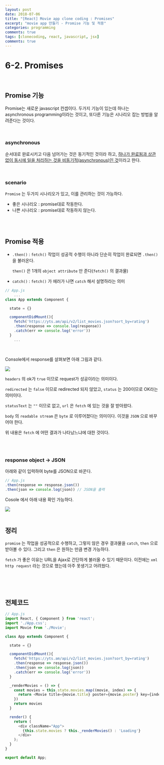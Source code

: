 ```yaml
---
layout: post
date: 2018-07-06
title: "[React] Movie app clone coding : Promises"
excerpt: "movie app 만들기 - Promise 기능 및 적용"
categories: programming
comments: true
tags: [clonecoding, react, javascript, jsx]
comments: true
---
```




# 6-2. Promises

<br>

## Promise 기능

Promise는 새로운 javascript 컨셉이다. 두가지 기능이 있는데 하나는 asynchronous programming이라는 것이고, 또다른 기능은 시나리오 잡는 방법을 알려준다는 것이다.

<br>

### asynchronous

순서대로 완료시키고 다음 넘어가는 것은 동기적인 것이라 하고, <u>하나가 완료됨과 상관없이 동시에 일을 처리하는 것을 비동기적(asynchronous)인 것</u>이라고 한다.

<br>

### scenario

`Promise` 는 두가지 시나리오가 있고, 이를 관리하는 것이 가능하다.

* 좋은 시나리오 : promise대로 작동한다.
* 나쁜 시나리오 : promise대로 작동하지 않는다.

<br>

<br>

## Promise 적용

* `.then()` :  `fetch()` 작업이 성공적 수행이 아니라 단순히 작업이 완료되면 `.then()` 을 불러온다. 

  `then()` 은 1개의 `object attribute` 만 준다(`fetch()` 의 결과물)

* `catch()` :  `fetch()` 가 에러가 나면 `catch` 해서 설명하라는 의미

```javascript
// App.js
    ...
class App extends Component {

  state = {}

  componentDidMount(){
    fetch('https://yts.am/api/v2/list_movies.json?sort_by=rating')
    .then(response => console.log(response))
    .catch(err => console.log('error'))
  }
    ...
```

<br>

Console에서 response를 살펴보면 아래 그림과 같다.

<img src="https://gitlab.com/goudacheese/image/raw/master/frontend/javascript/react_movieapp/promise_reponse.png">

`headers` 의 ok가 `true` 이므로 request가 성공이라는 의미이다.

`redirected` 는 `false` 이므로 redirected 되지 않았고, `status` 는 200이므로 OK라는 의미이다.

`statusText` 는 `""` 이므로 없고, `url` 은 `fetch` 에 있는 것을 잘 받아왔다. 

`body` 의 `readable stream` 은 `byte` 로 이루어졌다는 의미이다. 이것을 `JSON` 으로 바꾸어야 한다.

위 내용은 `fetch` 에 어떤 결과가 나타났느냐에 대한 것이다.

<br>

<br>

### response object → JSON

아래와 같이 입력하여 byte를 JSON으로 바꾼다.

```javascript
// App.js
.then(response => response.json())
.then(json => console.log(json)) // JSON을 출력
```

Cosole 에서 아래 내용 확인 가능하다.

<img src="https://gitlab.com/goudacheese/image/raw/master/frontend/javascript/react_movieapp/promise_reponse2.png">

<br>

<br>

## 정리

`promise` 는 작업을 성공적으로 수행하고, 그렇지 않은 경우 결과물을 `catch`, `then` 으로 받아볼 수 있다. 그리고 `then` 은 원하는 만큼 변경 가능하다. 

`fetch` 가 좋은 이유는 URL을 Ajax로 간단하게 불러올 수 있기 때문이다. 이전에는 `xml http request` 라는 것으로 했는데 아주 못생기고 어려웠다.

<br>

<br>

<br>

## 전체코드

```javascript
// App.js
import React, { Component } from 'react';
import './App.css';
import Movie from './Movie';

class App extends Component {

  state = {}

  componentDidMount(){
    fetch('https://yts.am/api/v2/list_movies.json?sort_by=rating')
    .then(response => response.json())
    .then(json => console.log(json))
    .catch(err => console.log('error'))
  }

  _renderMovies = () => {
    const movies = this.state.movies.map((movie, index) => {
      return <Movie title={movie.title} poster={movie.poster} key={index} />
    })
    return movies
  }

  render() {
    return (
      <div className="App">
        {this.state.movies ? this._renderMovies() : 'Loading'}
      </div>
    );
  }
}

export default App;
```


